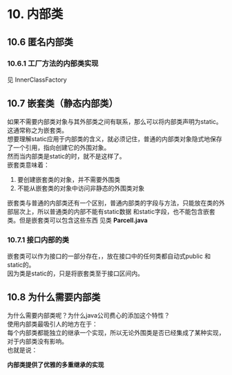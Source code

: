 # 10. 内部类
## 10.6 匿名内部类
### 10.6.1 工厂方法的内部类实现
见 InnerClassFactory
## 10.7 嵌套类（静态内部类）
如果不需要内部类对象与其外部类之间有联系，那么可以将内部类声明为static。  
这通常称之为嵌套类。  
想要理解static应用于内部类的含义，就必须记住，普通的内部类对象隐式地保存了一个引用，指向创建它的外围对象。  
然而当内部类是static的时，就不是这样了。  
嵌套类意味着：
 1. 要创建嵌套类的对象，并不需要外围类
 2. 不能从嵌套类的对象中访问非静态的外围类对象  
 
 嵌套类与普通的内部类还有一个区别，普通内部类的字段与方法，只能放在类的外部层次上，所以普通类的内部不能有static数据
 和static字段，也不能包含嵌套类。但是嵌套类可以包含这些东西
见类 **Parcell.java**

### 10.7.1 接口内部的类
嵌套类可以作为接口的一部分存在，，放在接口中的任何类都自动式public 和static的。  
因为类是static的，只是将嵌套类至于接口区间内。

## 10.8 为什么需要内部类
为什么需要内部类呢？为什么java公司费心的添加这个特性？  
使用内部类最吸引人的地方在于：  
每个内部类都能独立的继承一个实现，所以无论外围类是否已经集成了某种实现，对于内部类没有影响。  
也就是说：  

**内部类提供了优雅的多重继承的实现**
